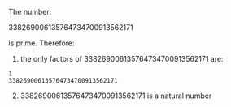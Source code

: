 The number:

338269006135764734700913562171

is prime. Therefore:

  1. the only factors of 338269006135764734700913562171 are:

    1
    338269006135764734700913562171

  2. 338269006135764734700913562171 is a natural number
